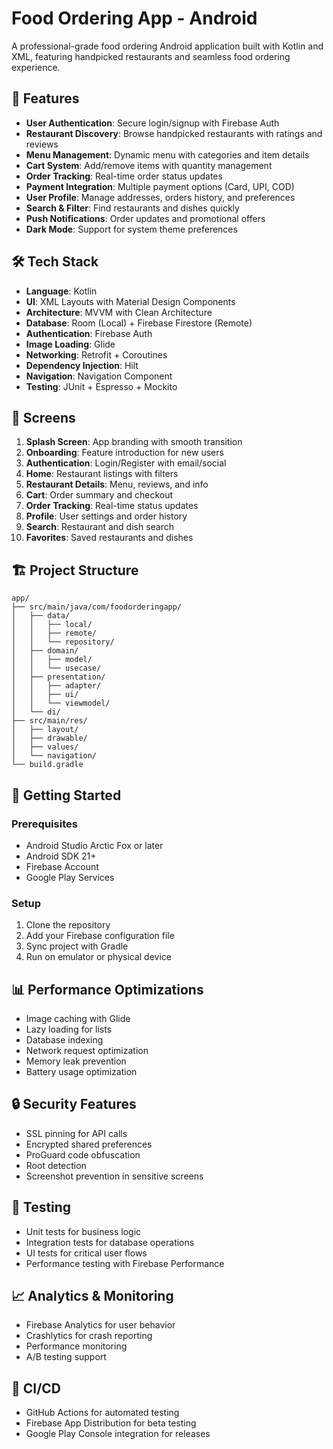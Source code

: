 # Food Ordering App - Android

A professional-grade food ordering Android application built with Kotlin and XML, featuring handpicked restaurants and seamless food ordering experience.

## 🚀 Features

- **User Authentication**: Secure login/signup with Firebase Auth
- **Restaurant Discovery**: Browse handpicked restaurants with ratings and reviews
- **Menu Management**: Dynamic menu with categories and item details
- **Cart System**: Add/remove items with quantity management
- **Order Tracking**: Real-time order status updates
- **Payment Integration**: Multiple payment options (Card, UPI, COD)
- **User Profile**: Manage addresses, orders history, and preferences
- **Search & Filter**: Find restaurants and dishes quickly
- **Push Notifications**: Order updates and promotional offers
- **Dark Mode**: Support for system theme preferences

## 🛠️ Tech Stack

- **Language**: Kotlin
- **UI**: XML Layouts with Material Design Components
- **Architecture**: MVVM with Clean Architecture
- **Database**: Room (Local) + Firebase Firestore (Remote)
- **Authentication**: Firebase Auth
- **Image Loading**: Glide
- **Networking**: Retrofit + Coroutines
- **Dependency Injection**: Hilt
- **Navigation**: Navigation Component
- **Testing**: JUnit + Espresso + Mockito

## 📱 Screens

1. **Splash Screen**: App branding with smooth transition
2. **Onboarding**: Feature introduction for new users
3. **Authentication**: Login/Register with email/social
4. **Home**: Restaurant listings with filters
5. **Restaurant Details**: Menu, reviews, and info
6. **Cart**: Order summary and checkout
7. **Order Tracking**: Real-time status updates
8. **Profile**: User settings and order history
9. **Search**: Restaurant and dish search
10. **Favorites**: Saved restaurants and dishes

## 🏗️ Project Structure

```
app/
├── src/main/java/com/foodorderingapp/
│   ├── data/
│   │   ├── local/
│   │   ├── remote/
│   │   └── repository/
│   ├── domain/
│   │   ├── model/
│   │   └── usecase/
│   ├── presentation/
│   │   ├── adapter/
│   │   ├── ui/
│   │   └── viewmodel/
│   └── di/
├── src/main/res/
│   ├── layout/
│   ├── drawable/
│   ├── values/
│   └── navigation/
└── build.gradle
```

## 🚀 Getting Started

### Prerequisites

- Android Studio Arctic Fox or later
- Android SDK 21+
- Firebase Account
- Google Play Services

### Setup

1. Clone the repository
2. Add your Firebase configuration file
3. Sync project with Gradle
4. Run on emulator or physical device

## 📊 Performance Optimizations

- Image caching with Glide
- Lazy loading for lists
- Database indexing
- Network request optimization
- Memory leak prevention
- Battery usage optimization

## 🔒 Security Features

- SSL pinning for API calls
- Encrypted shared preferences
- ProGuard code obfuscation
- Root detection
- Screenshot prevention in sensitive screens

## 🧪 Testing

- Unit tests for business logic
- Integration tests for database operations
- UI tests for critical user flows
- Performance testing with Firebase Performance

## 📈 Analytics & Monitoring

- Firebase Analytics for user behavior
- Crashlytics for crash reporting
- Performance monitoring
- A/B testing support

## 🔄 CI/CD

- GitHub Actions for automated testing
- Firebase App Distribution for beta testing
- Google Play Console integration for releases
